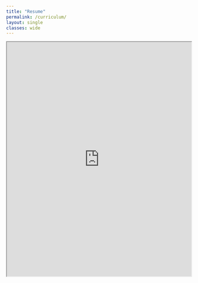 ```yaml
---
title: "Resume"
permalink: /curriculum/
layout: single
classes: wide
---
```



<iframe src="https://github.com/acmdorio/acmdorio.github.io/blob/gh-pages/cv/andre_mendes_cv.pdf" allow="autoplay" style="width:100%;height:640px;">
</iframe>
